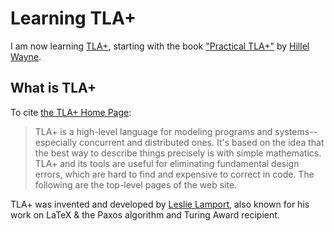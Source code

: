 # Learning TLA+

I am now learning [TLA+](https://lamport.azurewebsites.net/tla/tla.html), starting with the book ["Practical TLA+"](https://www.apress.com/gp/book/9781484238288) by [Hillel Wayne](https://www.hillelwayne.com/).

## What is TLA+

To cite [the TLA+ Home Page](https://lamport.azurewebsites.net/tla/tla.html):

> TLA+ is a high-level language for modeling programs and systems--especially concurrent and distributed ones.  It's based on the idea that the best way to describe things precisely is with simple mathematics.  TLA+ and its tools are useful for eliminating fundamental design errors, which are hard to find and expensive to correct in code.  The following are the top-level pages of the web site. 


TLA+ was invented and developed by [Leslie Lamport](https://lamport.azurewebsites.net/), 
also known for his work on LaTeX & the Paxos algorithm and Turing Award recipient.
